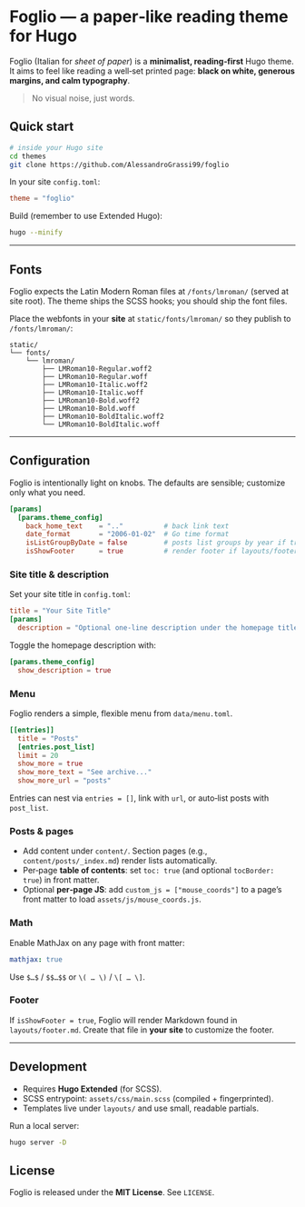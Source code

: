 # Foglio — a paper‑like reading theme for Hugo

Foglio (Italian for *sheet of paper*) is a **minimalist, reading‑first** Hugo theme. It aims to feel like reading a well‑set printed page: **black on white, generous margins, and calm typography**.

> No visual noise, just words.

## Quick start

```bash
# inside your Hugo site
cd themes
git clone https://github.com/AlessandroGrassi99/foglio
```

In your site `config.toml`:

```toml
theme = "foglio"
```

Build (remember to use Extended Hugo):

```bash
hugo --minify
```

---

## Fonts

Foglio expects the Latin Modern Roman files at `/fonts/lmroman/` (served at site root). The theme ships the SCSS hooks; you should ship the font files.

Place the webfonts in your **site** at `static/fonts/lmroman/` so they publish to `/fonts/lmroman/`:

```
static/
└── fonts/
    └── lmroman/
        ├── LMRoman10-Regular.woff2
        ├── LMRoman10-Regular.woff
        ├── LMRoman10-Italic.woff2
        ├── LMRoman10-Italic.woff
        ├── LMRoman10-Bold.woff2
        ├── LMRoman10-Bold.woff
        ├── LMRoman10-BoldItalic.woff2
        └── LMRoman10-BoldItalic.woff
```

---

## Configuration

Foglio is intentionally light on knobs. The defaults are sensible; customize only what you need.

```toml
[params]
  [params.theme_config]
    back_home_text    = ".."          # back link text
    date_format       = "2006-01-02"  # Go time format
    isListGroupByDate = false         # posts list groups by year if true
    isShowFooter      = true          # render footer if layouts/footer.md present
```

### Site title & description

Set your site title in `config.toml`:

```toml
title = "Your Site Title"
[params]
  description = "Optional one‑line description under the homepage title."
```

Toggle the homepage description with:

```toml
[params.theme_config]
  show_description = true
```

### Menu

Foglio renders a simple, flexible menu from `data/menu.toml`.

```toml
[[entries]]
  title = "Posts"
  [entries.post_list]
  limit = 20
  show_more = true
  show_more_text = "See archive..."
  show_more_url = "posts"
```

Entries can nest via `entries = []`, link with `url`, or auto‑list posts with `post_list`.

### Posts & pages

* Add content under `content/`. Section pages (e.g., `content/posts/_index.md`) render lists automatically.
* Per‑page **table of contents**: set `toc: true` (and optional `tocBorder: true`) in front matter.
* Optional **per‑page JS**: add `custom_js = ["mouse_coords"]` to a page’s front matter to load `assets/js/mouse_coords.js`.

### Math

Enable MathJax on any page with front matter:

```yaml
mathjax: true
```

Use `$…$` / `$$…$$` or `\( … \)` / `\[ … \]`.

### Footer

If `isShowFooter = true`, Foglio will render Markdown found in `layouts/footer.md`. Create that file in **your site** to customize the footer.

---

## Development

* Requires **Hugo Extended** (for SCSS).
* SCSS entrypoint: `assets/css/main.scss` (compiled + fingerprinted).
* Templates live under `layouts/` and use small, readable partials.

Run a local server:

```bash
hugo server -D
```

## License

Foglio is released under the **MIT License**. See `LICENSE`.
